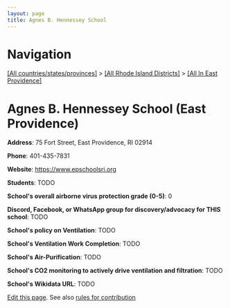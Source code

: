 ```yaml
---
layout: page
title: Agnes B. Hennessey School
---
```

# Navigation

[[All countries/states/provinces]](../../..) > [[All Rhode Island Districts]](../..) > [[All In East Providence]](..)

# Agnes B. Hennessey School (East Providence)

**Address**: 75 Fort Street, East Providence, RI 02914

**Phone**: 401-435-7831

**Website**: <https://www.epschoolsri.org>

**Students**: TODO

**School's overall airborne virus protection grade (0-5)**: 0

**Discord, Facebook, or WhatsApp group for discovery/advocacy for THIS school**: TODO

**School's policy on Ventilation**: TODO

**School's Ventilation Work Completion**: TODO

**School's Air-Purification**: TODO

**School's CO2 monitoring to actively drive ventilation and filtration**: TODO

**School's Wikidata URL**: TODO


[Edit this page](https://github.com/ventilate-schools/RI/edit/main/./East_Providence/Agnes_B._Hennessey_School.md). See also [rules for contribution](../../../contribution-rules/)